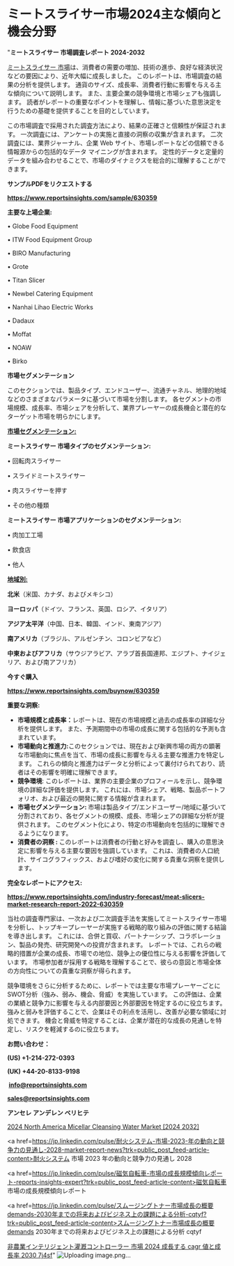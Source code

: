 # ミートスライサー市場2024主な傾向と機会分野

"<strong>ミートスライサー 市場調査レポート 2024-2032</strong>

<a href=https://www.reportsinsights.com/sample/630359>ミートスライサー 市場</a>は、消費者の需要の増加、技術の進歩、良好な経済状況などの要因により、近年大幅に成長しました。 このレポートは、市場調査の結果の分析を提供します。 通貨のサイズ、成長率、消費者行動に影響を与える主な傾向について説明します。 また、主要企業の競争環境と市場シェアも強調します。 読者がレポートの重要なポイントを理解し、情報に基づいた意思決定を行うための基礎を提供することを目的としています。

この市場調査で採用された調査方法により、結果の正確さと信頼性が保証されます。 一次調査には、アンケートの実施と直接の洞察の収集が含まれます。 二次調査には、業界ジャーナル、企業 Web サイト、市場レポートなどの信頼できる情報源からの包括的なデータ マイニングが含まれます。 定性的データと定量的データを組み合わせることで、市場のダイナミクスを総合的に理解することができます。

<strong><b>サンプルPDFをリクエストする</b></strong>

<a href=https://www.reportsinsights.com/sample/630359><strong><u>https://www.reportsinsights.com/sample/630359</u></strong></a>

<strong>主要な上場企業:</strong>

• Globe Food Equipment

• ITW Food Equipment Group

• BIRO Manufacturing

• Grote

• Titan Slicer

• Newbel Catering Equipment

• Nanhai Lihao Electric Works

• Dadaux

• Moffat

• NOAW

• Birko

<strong>市場セグメンテーション</strong>

このセクションでは、製品タイプ、エンドユーザー、流通チャネル、地理的地域などのさまざまなパラメータに基づいて市場を分割します。 各セグメントの市場規模、成長率、市場シェアを分析して、業界プレーヤーの成長機会と潜在的なターゲット市場を明らかにします。

<strong><u>市場セグメンテーション</u></strong><strong><u>:</u></strong>

<strong>ミートスライサー 市場タイプのセグメンテーション:</strong>

• 回転肉スライサー

• スライドミートスライサー

• 肉スライサーを押す

• その他の種類

<strong>ミートスライサー 市場アプリケーションのセグメンテーション:</strong>

• 肉加工工場

• 飲食店

• 他人

<strong><u>地域別</u></strong><strong><u>:</u></strong>

<strong>北米</strong>（米国、カナダ、およびメキシコ）

<strong>ヨーロッパ</strong>（ドイツ、フランス、英国、ロシア、イタリア）

<strong>アジア太平洋</strong>（中国、日本、韓国、インド、東南アジア）

<strong>南アメリカ</strong>（ブラジル、アルゼンチン、コロンビアなど）

<strong>中東およびアフリカ</strong>（サウジアラビア、アラブ首長国連邦、エジプト、ナイジェリア、および南アフリカ）

<strong>今すぐ購入</strong>

<a href=https://www.reportsinsights.com/buynow/630359><strong><u>https://www.reportsinsights.com/buynow/630359</u></strong></a>

<strong>重要な洞察:</strong>
<ul>
  <li><strong>市場規模と成長率：</strong>レポートは、現在の市場規模と過去の成長率の詳細な分析を提供します。 また、予測期間中の市場の成長に関する包括的な予測も含まれています。</li>
  <li><strong>市場動向と推進力:</strong>このセクションでは、現在および新興市場の両方の顕著な市場動向に焦点を当て、市場の成長に影響を与える主要な推進力を特定します。 これらの傾向と推進力はデータと分析によって裏付けられており、読者はその影響を明確に理解できます。</li>
  <li><strong>競争環境</strong>: このレポートは、業界の主要企業のプロフィールを示し、競争環境の詳細な評価を提供します。 これには、市場シェア、戦略、製品ポートフォリオ、および最近の開発に関する情報が含まれます。</li>
  <li><strong>市場セグメンテーション: </strong>市場は製品タイプ/エンドユーザー/地域に基づいて分割されており、各セグメントの規模、成長、市場シェアの詳細な分析が提供されます。 このセグメント化により、特定の市場動向を包括的に理解できるようになります。</li>
  <li><strong>消費者の洞察 : </strong>このレポートは消費者の行動と好みを調査し、購入の意思決定に影響を与える主要な要因を強調しています。 これは、消費者の人口統計、サイコグラフィックス、および嗜好の変化に関する貴重な洞察を提供します。</li>
</ul>
<strong>完全なレポートにアクセス:</strong>

<a href=https://www.reportsinsights.com/industry-forecast/meat-slicers-market-research-report-2022-630359><strong><u><b>https://www.reportsinsights.com/industry-forecast/meat-slicers-market-research-report-2022-630359</b></u></strong></a>

当社の調査専門家は、一次および二次調査手法を実施してミートスライサー市場を分析し、トップキープレーヤーが実施する戦略的取り組みの評価に関する結論を導き出します。 これには、合併と買収、パートナーシップ、コラボレーション、製品の発売、研究開発への投資が含まれます。 レポートでは、これらの戦略的措置が企業の成長、市場での地位、競争上の優位性に与える影響を評価しています。 市場参加者が採用する戦略を理解することで、彼らの意図と市場全体の方向性についての貴重な洞察が得られます。

競争環境をさらに分析するために、レポートでは主要な市場プレーヤーごとにSWOT分析（強み、弱み、機会、脅威）を実施しています。 この評価は、企業の業績と競争力に影響を与える内部要因と外部要因を特定するのに役立ちます。 強みと弱みを評価することで、企業はその利点を活用し、改善が必要な領域に対処できます。 機会と脅威を特定することは、企業が潜在的な成長の見通しを特定し、リスクを軽減するのに役立ちます。

<strong>お問い合わせ：</strong>

<strong>(US) +1-214-272-0393</strong>

<strong>(UK) +44-20-8133-9198</strong>

<strong> </strong><a href=info@reportsinsights.com><strong><u>info@reportsinsights.com</u></strong></a>

<a href=sales@reportsinsights.com><strong><u>sales@reportsinsights.com</u></strong></a>

<strong>アンセレ アンデレン ベリヒテ</strong>

<a href=https://www.linkedin.com/pulse/2024-north-america-micellar-cleansing-water-market-fug9e/>2024 North America Micellar Cleansing Water Market [2024 2032]</a>

<a href=https://jp.linkedin.com/pulse/耐火システム-市場-2023-年の動向と競争力の見通し-2028-market-report-news?trk=public_post_feed-article-content>耐火システム 市場 2023 年の動向と競争力の見通し 2028</a>

<a href=https://jp.linkedin.com/pulse/磁気自転車-市場の成長規模傾向レポート-reports-insights-expert?trk=public_post_feed-article-content>磁気自転車 市場の成長規模傾向レポート</a>

<a href=https://jp.linkedin.com/pulse/スムージングトナー市場成長の概要demands-2030年までの将来およびビジネス上の課題による分析-cqtyf?trk=public_post_feed-article-content>スムージングトナー市場成長の概要demands 2030年までの将来およびビジネス上の課題による分析 cqtyf</a>

<a href=https://www.linkedin.com/pulse/非農業インテリジェント灌漑コントローラー-市場-2024-成長する-cagr-値と成長率-2030-7j4sf/>非農業インテリジェント灌漑コントローラー 市場 2024 成長する cagr 値と成長率 2030 7j4sf</a>"
![Uploading image.png…]()
